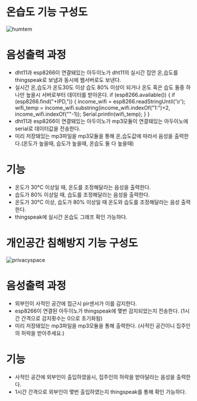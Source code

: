 # 온습도 기능 구성도 
![humtem](https://user-images.githubusercontent.com/54908993/66253759-e2ac2d00-e7a7-11e9-95ea-41a481a8f1f2.png)

# 음성출력 과정
- dht11과 esp8266이 연결돼있는 아두이노가 dht11의 실시간 집안 온,습도를 thingspeak로 보냄과 동시에 웹서버로도 보낸다.
- 실시간 온,습도가 온도30도 이상 습도 80% 이상이 되거나 온도 혹은 습도 둘중 하나만 높을시 서버로부터 데이터를 받아온다.
 if (esp8266.available()) { 
    if (esp8266.find("+IPD,")) {
      income_wifi = esp8266.readStringUntil('\r');
      wifi_temp = income_wifi.substring(income_wifi.indexOf("1:")+2, income_wifi.indexOf(""-1));
      Serial.println(wifi_temp);
   } 
  }
- dht11과 esp8266이 연결돼있는 아두이노가 mp3모듈이 연결돼있는 아두이노에 serial로 데이터값을 전송한다.
- 미리 저장돼있는 mp3파일을 mp3모듈을 통해 온,습도값에 따라서 음성을 출력한다.(온도가 높을때, 습도가 높을때, 온습도 둘 다 높을때)

# 기능
- 온도가 30°C 이상일 때, 온도를 조정해달라는 음성을 출력한다.
- 습도가 80% 이상일 때, 습도를 조정해달라는 음성을 출력한다.
- 온도가 30°C 이상, 습도가 80% 이상일 때 온도와 습도를 조정해달라는 음성 출력한다.
- thingspeak에 실시간 온습도 그래프 확인 가능하다.

# 개인공간 침해방지 기능 구성도
![privacyspace](https://user-images.githubusercontent.com/54908993/66254125-1473c280-e7ad-11e9-9360-add532a07c1b.png)

# 음성출력 과정
- 외부인이 사적인 공간에 접근시 pir센서가 이를 감지한다.
- esp8266이 연결된 아두이노가 thingspeak에 몇번 감지되었는지 전송한다. (1시간 간격으로 감지횟수는 0으로 초기화됨)
- 미리 저장돼있는 mp3파일을 mp3모듈을 통해 출력한다. (사적인 공간이니 집주인의 허락을 받아주세요.)

# 기능
- 사적인 공간에 외부인이 출입하였을시, 집주인의 허락을 받아달라는 음성을 출력한다.
- 1시간 간격으로 외부인이 몇번 출입하였는지 thingspeak를 통해 확인 가능하다.
